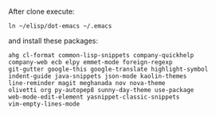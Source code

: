 After clone execute:

    ln ~/elisp/dot-emacs ~/.emacs

and install these packages:

    ahg cl-format common-lisp-snippets company-quickhelp
    company-web ecb elpy emmet-mode foreign-regexp
    git-gutter google-this google-translate highlight-symbol
    indent-guide java-snippets json-mode kaolin-themes
    line-reminder magit meghanada nov nova-theme
    olivetti org py-autopep8 sunny-day-theme use-package
    web-mode-edit-element yasnippet-classic-snippets
    vim-empty-lines-mode
